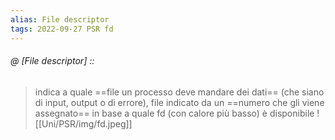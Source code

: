 ```yaml
---
alias: File descriptor
tags: 2022-09-27 PSR fd
---
```


###### @ [File descriptor] ::
> indica a quale ==file un processo deve mandare dei dati== (che siano di input, output o di errore), file indicato da un ==numero che gli viene assegnato== in base a quale fd (con calore più basso) è disponibile
> ![[Uni/PSR/img/fd.jpeg]]
<!--ID: 1671637460042-->
